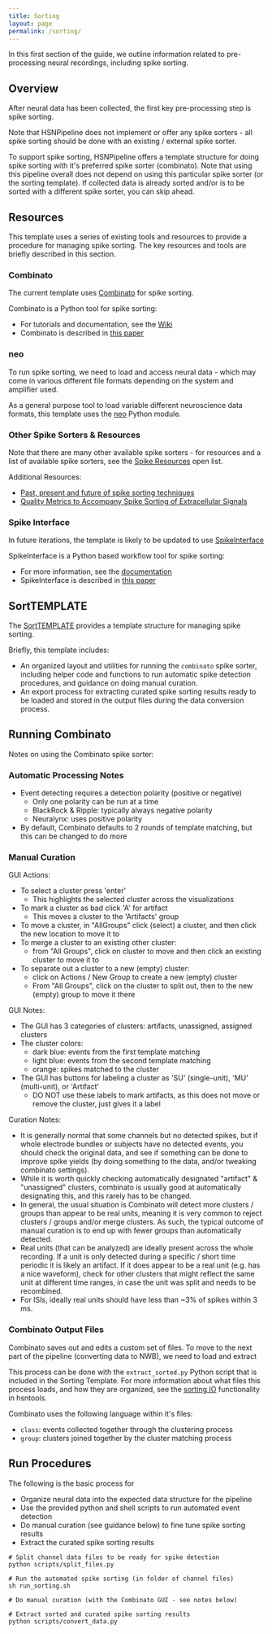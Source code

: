 ```yaml
---
title: Sorting
layout: page
permalink: /sorting/
---
```


In this first section of the guide, we outline information related to
pre-processing neural recordings, including spike sorting.

## Overview

After neural data has been collected, the first key pre-processing step is spike sorting.

Note that HSNPipeline does not implement or offer any spike sorters -
all spike sorting should be done with an existing / external spike sorter.

To support spike sorting, HSNPipeline offers a template structure for
doing spike sorting with it's preferred spike sorter (combinato).
Note that using this pipeline overall does not depend on using this particular
spike sorter (or the sorting template). If collected data is already sorted
and/or is to be sorted with a different spike sorter, you can skip ahead.

## Resources

This template uses a series of existing tools and resources to provide a procedure for managing
spike sorting. The key resources and tools are briefly described in this section.

### Combinato

The current template uses [Combinato](https://github.com/jniediek/combinato/)
for spike sorting.

Combinato is a Python tool for spike sorting:
- For tutorials and documentation, see the
[Wiki](https://github.com/jniediek/combinato/wiki/)
- Combinato is described in
[this paper](https://journals.plos.org/plosone/article?id=10.1371/journal.pone.0166598)

### neo

To run spike sorting, we need to load and access neural data - which may come in various
different file formats depending on the system and amplifier used.

As a general purpose tool to load variable different neuroscience data formats,
this template uses the [neo](https://github.com/NeuralEnsemble/python-neo)
Python module.

### Other Spike Sorters & Resources

Note that there are many other available spike sorters -
for resources and a list of available spike sorters, see the
[Spike Resources](https://github.com/openlists/SpikeResources#spike-sorting) open list.

Additional Resources:
- [Past, present and future of spike sorting techniques](https://www.sciencedirect.com/science/article/pii/S0361923015000684)
- [Quality Metrics to Accompany Spike Sorting of Extracellular Signals](https://www.jneurosci.org/content/31/24/8699.short)

### Spike Interface

In future iterations, the template is likely to be updated to use
[SpikeInterface](https://github.com/SpikeInterface/spikeinterface)

SpikeInterface is a Python based workflow tool for spike sorting:
- For more information, see the
[documentation](https://spikeinterface.readthedocs.io/en/latest/)
- SpikeInterface is described in
[this paper](https://elifesciences.org/articles/61834)

## SortTEMPLATE

The [SortTEMPLATE](https://github.com/HSNPipeline/SortTEMPLATE) provides a
template structure for managing spike sorting.

Briefly, this template includes:
- An organized layout and utilities for running the `combinato` spike sorter, including helper code and functions to run automatic spike detection procedures, and guidance on doing manual curation.
- An export process for extracting curated spike sorting results ready to be loaded and stored in the output files during the data conversion process.

## Running Combinato

Notes on using the Combinato spike sorter:

### Automatic Processing Notes

- Event detecting requires a detection polarity (positive or negative)
    - Only one polarity can be run at a time
    - BlackRock & Ripple: typically always negative polarity
    - Neuralynx: uses positive polarity
- By default, Combinato defaults to 2 rounds of template matching, but this can be changed to do more

### Manual Curation

GUI Actions:
- To select a cluster press 'enter'
  - This highlights the selected cluster across the visualizations
- To mark a cluster as bad click 'A' for artifact
  - This moves a cluster to the 'Artifacts' group
- To move a cluster, in "AllGroups" click (select) a cluster, and then click the new location to move it to
- To merge a cluster to an existing other cluster:
    - from "All Groups", click on cluster to move and then click an existing cluster to move it to
- To separate out a cluster to a new (empty) cluster:
    - click on Actions / New Group to create a new (empty) cluster
    - From "All Groups", click on the cluster to split out, then to the new (empty) group to move it there

GUI Notes:
- The GUI has 3 categories of clusters: artifacts, unassigned, assigned clusters
- The cluster colors:
    - dark blue: events from the first template matching
    - light blue: events from the second template matching
    - orange: spikes matched to the cluster
- The GUI has buttons for labeling a cluster as 'SU' (single-unit), 'MU' (multi-unit), or 'Artifact'
    - DO NOT use these labels to mark artifacts, as this does not move or remove the cluster, just gives it a label

Curation Notes:
- It is generally normal that some channels but no detected spikes, but if whole electrode bundles or subjects have no detected events, you should check the original data, and see if something can be done to improve spike yields (by doing something to the data, and/or tweaking combinato settings).
- While it is worth quickly checking automatically designated "artifact" & "unassigned" clusters, combinato is usually good at automatically designating this, and this rarely has to be changed.
- In general, the usual situation is Combinato will detect more clusters / groups than appear to be real units, meaning it is very common to reject clusters / groups and/or merge clusters. As such, the typical outcome of manual curation is to end up with fewer groups than automatically detected.
- Real units (that can be analyzed) are ideally present across the whole recording. If a unit is only detected during a specific / short time periodic it is likely an artifact. If it does appear to be a real unit (e.g. has a nice waveform), check for other clusters that might reflect the same unit at different time ranges, in case the unit was split and needs to be recombined.
- For ISIs, ideally real units should have less than \~3% of spikes within 3 ms.

### Combinato Output Files

Combinato saves out and edits a custom set of files.
To move to the next part of the pipeline (converting data to NWB), we need to load
and extract

This process can be done with the `extract_sorted.py` Python script that is included in the Sorting
Template. For more information about what files this process loads, and how they are organized, see the
[sorting IO](https://github.com/HSNPipeline/hsntools/blob/main/hsntools/sorting/io.py) functionality in hsntools.

Combinato uses the following language within it's files:
- `class`: events collected together through the clustering process
- `group`: clusters joined together by the cluster matching process

## Run Procedures

The following is the basic process for
- Organize neural data into the expected data structure for the pipeline
- Use the provided python and shell scripts to run automated event detection
- Do manual curation (see guidance below) to fine tune spike sorting results
- Extract the curated spike sorting results

```
# Split channel data files to be ready for spike detection
python scripts/split_files.py

# Run the automated spike sorting (in folder of channel files)
sh run_sorting.sh

# Do manual curation (with the Combinato GUI - see notes below)

# Extract sorted and curated spike sorting results
python scripts/convert_data.py
```